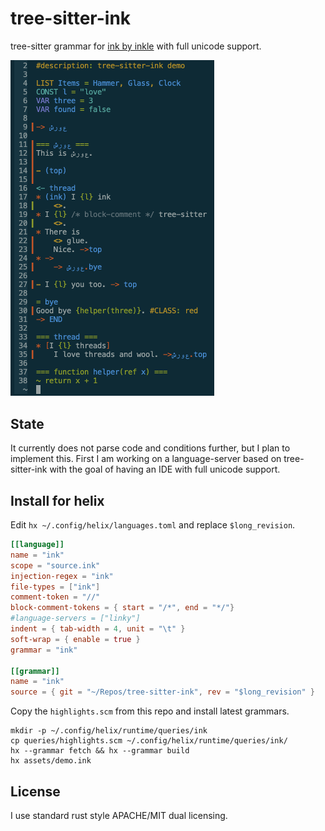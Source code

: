 # tree-sitter-ink

tree-sitter grammar for [ink by inkle](https://github.com/inkle/ink) with full
unicode support.

<img src="assets/demo.png" alt="Ink Demo" width="326">

## State

It currently does not parse code and conditions further, but I plan to implement
this. First I am working on a language-server based on tree-sitter-ink with the
goal of having an IDE with full unicode support.

## Install for helix

Edit `hx ~/.config/helix/languages.toml` and replace `$long_revision`.

```toml
[[language]]
name = "ink"
scope = "source.ink"
injection-regex = "ink"
file-types = ["ink"]
comment-token = "//"
block-comment-tokens = { start = "/*", end = "*/"}
#language-servers = ["linky"]
indent = { tab-width = 4, unit = "\t" }
soft-wrap = { enable = true }
grammar = "ink"

[[grammar]]
name = "ink"
source = { git = "~/Repos/tree-sitter-ink", rev = "$long_revision" }
```

Copy the `highlights.scm` from this repo and install latest grammars.

```shell
mkdir -p ~/.config/helix/runtime/queries/ink
cp queries/highlights.scm ~/.config/helix/runtime/queries/ink/
hx --grammar fetch && hx --grammar build
hx assets/demo.ink
```

## License

I use standard rust style APACHE/MIT dual licensing.
